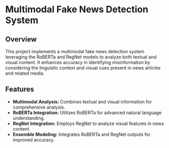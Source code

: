 # Multimodal Fake News Detection System

## Overview

This project implements a multimodal fake news detection system leveraging the RoBERTa and RegNet models to analyze both textual and visual content. It enhances accuracy in identifying misinformation by considering the linguistic context and visual cues present in news articles and related media.

## Features

*   **Multimodal Analysis:** Combines textual and visual information for comprehensive analysis.
*   **RoBERTa Integration:** Utilizes RoBERTa for advanced natural language understanding.
*   **RegNet Integration:** Employs RegNet to analyze visual features in news content.
*   **Ensemble Modeling:** Integrates RoBERTa and RegNet outputs for improved accuracy.
